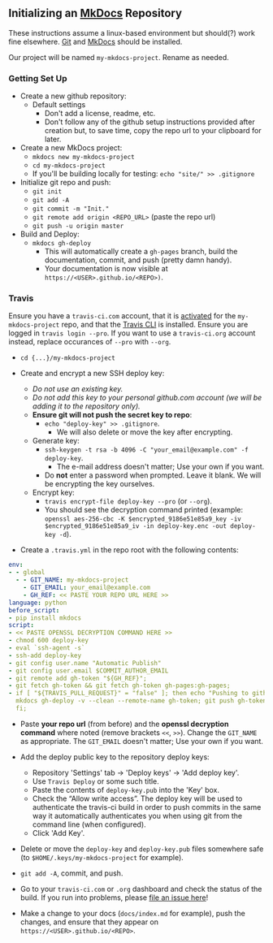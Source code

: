 ## Initializing an [MkDocs](https://www.mkdocs.org/) Repository

These instructions assume a linux-based environment but should(?) work fine
elsewhere. [Git](https://git-scm.com/) and
[MkDocs](https://www.mkdocs.org/#installation) should be installed.

Our project will be named `my-mkdocs-project`. Rename as needed.

### Getting Set Up

* Create a new github repository:
    * Default settings
        * Don't add a license, readme, etc.
        * Don't follow any of the github setup instructions provided after
          creation but, to save time, copy the repo url to your clipboard for
          later.
* Create a new MkDocs project:
    * `mkdocs new my-mkdocs-project`
    * `cd my-mkdocs-project`
    * If you'll be building locally for testing: `echo "site/" >> .gitignore`
* Initialize git repo and push:
    * `git init`
    * `git add -A`
    * `git commit -m "Init."`
    * `git remote add origin <REPO_URL>` (paste the repo url)
    * `git push -u origin master`
* Build and Deploy:
    * `mkdocs gh-deploy`
        * This will automatically create a `gh-pages` branch, build the
          documentation, commit, and push (pretty damn handy).
        * Your documentation is now visible at
          `https://<USER>.github.io/<REPO>)`.


### Travis

Ensure you have a `travis-ci.com` account, that it is
[activated](https://docs.travis-ci.com/user/getting-started/) for the
`my-mkdocs-project` repo, and that the [Travis
CLI](https://github.com/travis-ci/travis.rb#installation) is installed. Ensure
you are logged in `travis login --pro`. If you want to use a `travis-ci.org`
account instead, replace occurances of `--pro` with `--org`.

* `cd {...}/my-mkdocs-project`

* Create and encrypt a new SSH deploy key:

    * *Do not use an existing key.*
    * *Do not add this key to your personal github.com account (we will be
      adding it to the repository only).*
    * **Ensure git will not push the secret key to repo**:
        * `echo "deploy-key" >> .gitignore`.
            * We will also delete or move the key after encrypting.
    * Generate key:
        * `ssh-keygen -t rsa -b 4096 -C "your_email@example.com" -f deploy-key`.
            * The e-mail address doesn't matter; Use your own if you want.
        * Do **not** enter a password when prompted. Leave it blank. We will
          be encrypting the key ourselves.
    * Encrypt key:
        * `travis encrypt-file deploy-key --pro` (or `--org`).
        * You should see the decryption command printed (example: `openssl
          aes-256-cbc -K $encrypted_9186e51e85a9_key -iv
          $encrypted_9186e51e85a9_iv -in deploy-key.enc -out deploy-key -d`).

* Create a `.travis.yml` in the repo root with the following contents:

```yaml
env:
- - global
  - - GIT_NAME: my-mkdocs-project
    - GIT_EMAIL: your_email@example.com
    - GH_REF: << PASTE YOUR REPO URL HERE >>
language: python
before_script:
- pip install mkdocs
script:
- << PASTE OPENSSL DECRYPTION COMMAND HERE >>
- chmod 600 deploy-key
- eval `ssh-agent -s`
- ssh-add deploy-key
- git config user.name "Automatic Publish"
- git config user.email $COMMIT_AUTHOR_EMAIL
- git remote add gh-token "${GH_REF}";
- git fetch gh-token && git fetch gh-token gh-pages:gh-pages;
- if [ "${TRAVIS_PULL_REQUEST}" = "false" ]; then echo "Pushing to github"; PYTHONPATH=src/
  mkdocs gh-deploy -v --clean --remote-name gh-token; git push gh-token gh-pages;
  fi;
```

* Paste **your repo url** (from before) and the **openssl decryption command**
  where noted (remove brackets `<<`, `>>`). Change the `GIT_NAME` as
  appropriate. The `GIT_EMAIL` doesn't matter; Use your own if you want.

* Add the deploy public key to the repository deploy keys:
    * Repository 'Settings' tab -> 'Deploy keys' -> 'Add deploy key'.
    * Use `Travis Deploy` or some such title.
    * Paste the contents of `deploy-key.pub` into the 'Key' box.
    * Check the “Allow write access”. The deploy key will be used to
      authenticate the travis-ci build in order to push commits in the same
      way it automatically authenticates you when using git from the command
      line (when configured).
    * Click 'Add Key'.

* Delete or move the `deploy-key` and `deploy-key.pub` files somewhere safe
  (to `$HOME/.keys/my-mkdocs-project` for example).

* `git add -A`, commit, and push.

* Go to your `travis-ci.com` or `.org` dashboard and check the status of the
  build. If you run into problems, please [file an issue
  here](https://github.com/c0gent/mkdocs-test/issues)!

* Make a change to your docs (`docs/index.md` for example), push the changes,
  and ensure that they appear on `https://<USER>.github.io/<REPO>`.